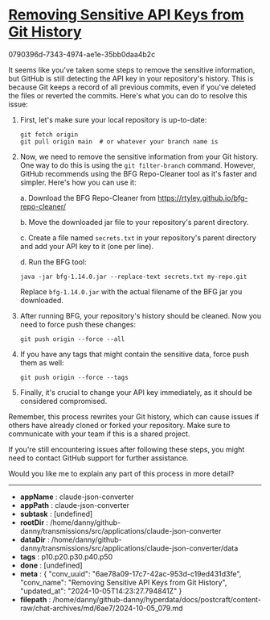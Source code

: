 # [Removing Sensitive API Keys from Git History](https://claude.ai/chat/6ae78a09-17c7-42ac-953d-c19ed431d3fe)

0790396d-7343-4974-ae1e-35bb0daa4b2c

 It seems like you've taken some steps to remove the sensitive information, but GitHub is still detecting the API key in your repository's history. This is because Git keeps a record of all previous commits, even if you've deleted the files or reverted the commits. Here's what you can do to resolve this issue:

1. First, let's make sure your local repository is up-to-date:

   ```
   git fetch origin
   git pull origin main  # or whatever your branch name is
   ```

2. Now, we need to remove the sensitive information from your Git history. One way to do this is using the `git filter-branch` command. However, GitHub recommends using the BFG Repo-Cleaner tool as it's faster and simpler. Here's how you can use it:

   a. Download the BFG Repo-Cleaner from https://rtyley.github.io/bfg-repo-cleaner/
   
   b. Move the downloaded jar file to your repository's parent directory.
   
   c. Create a file named `secrets.txt` in your repository's parent directory and add your API key to it (one per line).
   
   d. Run the BFG tool:

   ```
   java -jar bfg-1.14.0.jar --replace-text secrets.txt my-repo.git
   ```

   Replace `bfg-1.14.0.jar` with the actual filename of the BFG jar you downloaded.

3. After running BFG, your repository's history should be cleaned. Now you need to force push these changes:

   ```
   git push origin --force --all
   ```

4. If you have any tags that might contain the sensitive data, force push them as well:

   ```
   git push origin --force --tags
   ```

5. Finally, it's crucial to change your API key immediately, as it should be considered compromised.

Remember, this process rewrites your Git history, which can cause issues if others have already cloned or forked your repository. Make sure to communicate with your team if this is a shared project.

If you're still encountering issues after following these steps, you might need to contact GitHub support for further assistance.

Would you like me to explain any part of this process in more detail?

---

* **appName** : claude-json-converter
* **appPath** : claude-json-converter
* **subtask** : [undefined]
* **rootDir** : /home/danny/github-danny/transmissions/src/applications/claude-json-converter
* **dataDir** : /home/danny/github-danny/transmissions/src/applications/claude-json-converter/data
* **tags** : p10.p20.p30.p40.p50
* **done** : [undefined]
* **meta** : {
  "conv_uuid": "6ae78a09-17c7-42ac-953d-c19ed431d3fe",
  "conv_name": "Removing Sensitive API Keys from Git History",
  "updated_at": "2024-10-05T14:23:27.794841Z"
}
* **filepath** : /home/danny/github-danny/hyperdata/docs/postcraft/content-raw/chat-archives/md/6ae7/2024-10-05_079.md